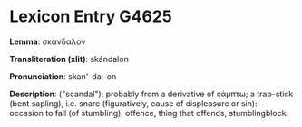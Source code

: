 # Lexicon Entry G4625

**Lemma**: σκάνδαλον

**Transliteration (xlit)**: skándalon

**Pronunciation**: skan'-dal-on

**Description**:
("scandal"); probably from a derivative of κάμπτω; a  trap-stick (bent sapling), i.e. snare (figuratively, cause of displeasure or sin):--occasion to fall (of stumbling), offence, thing that offends, stumblingblock.
